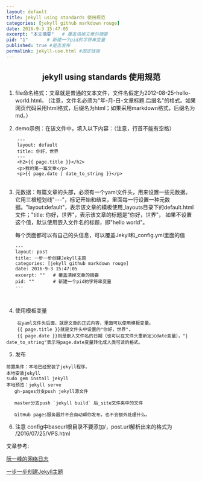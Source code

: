 ```yaml
---
layout: default
title: jekyll using standards 使用规范
categories: [jekyll github markdown rouge]
date: 2016-9-3 15:47:05
excerpt: "本文摘要"   # 覆盖清掉文章的摘要
pid: "1"       # 新建一个pid的字符串变量
published: true	#是否发布
permalink: jekyll-use.html #固定链接
---
```


## <center>jekyll using standards 使用规范<center/>

1. file命名格式：文章就是普通的文本文件，文件名假定为2012-08-25-hello-world.html。
   (注意，文件名必须为"年-月-日-文章标题.后缀名"的格式。如果网页代码采用html格式，后缀名为html；如果采用markdown格式，后缀名为md。）

2. demo示例：在该文件中，填入以下内容：（注意，行首不能有空格）

```
    ---
	layout: default
	title: 你好，世界
	---
	<h2>{{ page.title }}</h2>
	<p>我的第一篇文章</p>
    <p>{{ page.date | date_to_string }}</p>
　　
```
3. 元数据：每篇文章的头部，必须有一个yaml文件头，用来设置一些元数据。
   它用三根短划线"---"，标记开始和结束，里面每一行设置一种元数据。"layout:default"，表示该文章的模板使用_layouts目录下的default.html文件；"title: 你好，世界"，表示该文章的标题是"你好，世界"，
   如果不设置这个值，默认使用嵌入文件名的标题，即"hello world"。

   每个页面都可以有自己的头信息，可以覆盖Jekyll和_config.yml里面的值

   ```
   ---
   layout: post
   title: 一步一步创建Jekyll主题
   categories: [jekyll github markdown rouge]
   date: 2016-9-3 15:47:05
   excerpt: ""   # 覆盖清掉文章的摘要
   pid: ""       # 新建一个pid的字符串变量
   ---
   ```

   ​

4. 使用模板变量

```
	在yaml文件头后面，就是文章的正式内容，里面可以使用模板变量。	
	{{ page.title }}就是文件头中设置的"你好，世界"，
    {{ page.date }}则是嵌入文件名的日期（也可以在文件头重新定义date变量），"| date_to_string"表示将page.date变量转化成人类可读的格式。
```
5. 发布
```
前置条件：本地已经安装了jekyll程序。
本地安装jekyll
sudo gem install jekyll
本地预览：jekyll serve
   gh-pages分支push jekyll源文件

   master分支push `jekyll build` 后_site文件夹中的文件

   GitHub pages服务器并不会自动帮你发布，也不会额外处理什么。
```

6. 注意
 config中baseurl根目录不要添加/，post.url解析出来的格式为 /2016/07/25/VPS.html


文章参考: 

[阮一峰的网络日志](http://www.ruanyifeng.com/blog/2012/08/blogging_with_jekyll.html)

[一步一步创建Jekyll主题](http://www.jokinkuang.info/2016/09/03/how-to-create-the-jekyll-theme.html)

